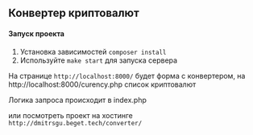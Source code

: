 ## Конвертер криптовалют

#### Запуск проекта
1. Установка зависимостей `composer install` 
2. Используйте `make start` для запуска сервера

На странице `http://localhost:8000/` будет форма с конвертером, на http://localhost:8000/curency.php список криптовалют

Логика запроса происходит в index.php

или посмотреть проект на хостинге `http://dmitrsgu.beget.tech/converter/`